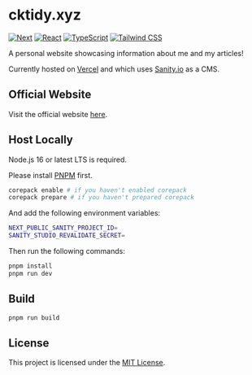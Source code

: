 # cktidy.xyz

[![Next](https://img.shields.io/badge/Next-black?style=for-the-badge&logo=next.js)](https://nextjs.org)
[![React](https://img.shields.io/badge/react-%2320232a.svg?style=for-the-badge&logo=react)](https://reactjs.org)
[![TypeScript](https://img.shields.io/badge/typescript-%23007ACC.svg?style=for-the-badge&logo=typescript&logoColor=white)](https://www.typescriptlang.org)
[![Tailwind CSS](https://img.shields.io/badge/Tailwind%20CSS-black?style=for-the-badge&logo=tailwind-css)](https://tailwindcss.com)

A personal website showcasing information about me and my articles!

Currently hosted on [Vercel](https://vercel.com) and which uses [Sanity.io](https://sanity.io) as a CMS.

## Official Website

Visit the official website [here](https://cktidy.xyz).

## Host Locally

Node.js 16 or latest LTS is required.

Please install [PNPM](https://pnpm.io) first.

```bash
corepack enable # if you haven't enabled corepack
corepack prepare # if you haven't prepared corepack
```

And add the following environment variables:

```bash
NEXT_PUBLIC_SANITY_PROJECT_ID=
SANITY_STUDIO_REVALIDATE_SECRET=
```

Then run the following commands:

```bash
pnpm install
pnpm run dev
```

## Build

```bash
pnpm run build
```

## License

This project is licensed under the [MIT License](LICENSE).
